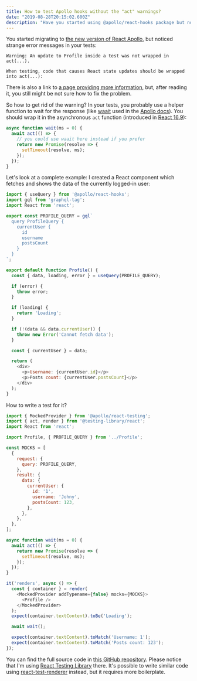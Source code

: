 ```yaml
---
title: How to test Apollo hooks without the "act" warnings?
date: "2019-08-28T20:15:02.600Z"
description: "Have you started using @apollo/react-hooks package but noticed React warnings in your tests? Learn how to get rid of them."
---
```


You started migrating to [the new version of React Apollo](https://blog.apollographql.com/apollo-client-now-with-react-hooks-676d116eeae2), but noticed strange error messages in your tests:

```text
Warning: An update to Profile inside a test was not wrapped in act(...).

When testing, code that causes React state updates should be wrapped into act(...):
```

There is also a link to [a page providing more information](https://fb.me/react-wrap-tests-with-act), but, after reading it, you still might be not sure how to fix the problem.

So how to get rid of the warning? In your tests, you probably use a helper function to wait for the response (like [waait](https://github.com/wesbos/waait) used in the [Apollo docs](https://www.apollographql.com/docs/react/recipes/testing/#testing-final-state)). You should wrap it in the asynchronous `act` function (introduced in [React 16.9](https://reactjs.org/blog/2019/08/08/react-v16.9.0.html#async-act-for-testing)):

```javascript
async function wait(ms = 0) {
  await act(() => {
    // you could use waait here instead if you prefer
    return new Promise(resolve => {
      setTimeout(resolve, ms);
    });
  });
}
```

Let's look at a complete example: I created a React component which fetches and shows the data of the currently logged-in user:

```javascript
import { useQuery } from '@apollo/react-hooks';
import gql from 'graphql-tag';
import React from 'react';

export const PROFILE_QUERY = gql`
  query ProfileQuery {
    currentUser {
      id
      username
      postsCount
    }
  }
`;

export default function Profile() {
  const { data, loading, error } = useQuery(PROFILE_QUERY);

  if (error) {
    throw error;
  }

  if (loading) {
    return 'Loading';
  }

  if (!(data && data.currentUser)) {
    throw new Error('Cannot fetch data');
  }

  const { currentUser } = data;

  return (
    <div>
      <p>Username: {currentUser.id}</p>
      <p>Posts count: {currentUser.postsCount}</p>
    </div>
  );
}
```

How to write a test for it?

```javascript
import { MockedProvider } from '@apollo/react-testing';
import { act, render } from '@testing-library/react';
import React from 'react';

import Profile, { PROFILE_QUERY } from '../Profile';

const MOCKS = [
  {
    request: {
      query: PROFILE_QUERY,
    },
    result: {
      data: {
        currentUser: {
          id: '1',
          username: 'Johny',
          postsCount: 123,
        },
      },
    },
  },
];

async function wait(ms = 0) {
  await act(() => {
    return new Promise(resolve => {
      setTimeout(resolve, ms);
    });
  });
}

it('renders', async () => {
  const { container } = render(
    <MockedProvider addTypename={false} mocks={MOCKS}>
      <Profile />
    </MockedProvider>
  );
  expect(container.textContent).toBe('Loading');

  await wait();

  expect(container.textContent).toMatch('Username: 1');
  expect(container.textContent).toMatch('Posts count: 123');
});

```

You can find the full source code in [this GitHub repository](https://github.com/trojanowski/apollo-hooks-sample-test).
Please notice that I'm using [React Testing Library](https://github.com/testing-library/react-testing-library) there. It's possible to write similar code using [react-test-renderer](https://reactjs.org/docs/test-renderer.html) instead, but it requires more boilerplate.

